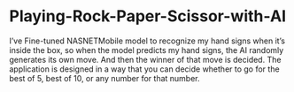 # Playing-Rock-Paper-Scissor-with-AI
I’ve Fine-tuned  NASNETMobile model to recognize my hand signs when it’s inside the box, so when the model predicts my hand signs, the AI randomly generates its own move. And then the winner of that move is decided. The application is designed in a way that you can decide whether to go for the best of 5, best of 10, or any number for that number.
